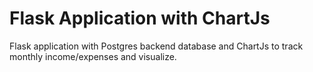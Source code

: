 # Flask Application with ChartJs

Flask application with Postgres backend database and ChartJs to track monthly income/expenses and visualize.
